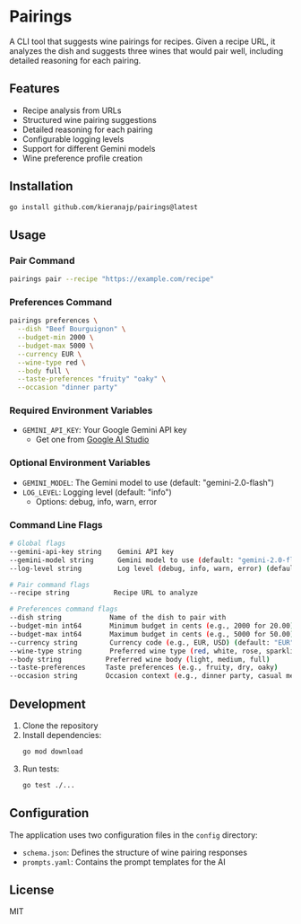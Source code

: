 # Pairings

A CLI tool that suggests wine pairings for recipes. Given a recipe URL, it analyzes the dish and suggests three wines that would pair well, including detailed reasoning for each pairing.

## Features

- Recipe analysis from URLs
- Structured wine pairing suggestions
- Detailed reasoning for each pairing
- Configurable logging levels
- Support for different Gemini models
- Wine preference profile creation

## Installation

```bash
go install github.com/kieranajp/pairings@latest
```

## Usage

### Pair Command
```bash
pairings pair --recipe "https://example.com/recipe"
```

### Preferences Command
```bash
pairings preferences \
  --dish "Beef Bourguignon" \
  --budget-min 2000 \
  --budget-max 5000 \
  --currency EUR \
  --wine-type red \
  --body full \
  --taste-preferences "fruity" "oaky" \
  --occasion "dinner party"
```

### Required Environment Variables

- `GEMINI_API_KEY`: Your Google Gemini API key
  - Get one from [Google AI Studio](https://makersuite.google.com/app/apikey)

### Optional Environment Variables

- `GEMINI_MODEL`: The Gemini model to use (default: "gemini-2.0-flash")
- `LOG_LEVEL`: Logging level (default: "info")
  - Options: debug, info, warn, error

### Command Line Flags

```bash
# Global flags
--gemini-api-key string    Gemini API key
--gemini-model string      Gemini model to use (default: "gemini-2.0-flash")
--log-level string         Log level (debug, info, warn, error) (default: "info")

# Pair command flags
--recipe string           Recipe URL to analyze

# Preferences command flags
--dish string            Name of the dish to pair with
--budget-min int64       Minimum budget in cents (e.g., 2000 for 20.00)
--budget-max int64       Maximum budget in cents (e.g., 5000 for 50.00)
--currency string        Currency code (e.g., EUR, USD) (default: "EUR")
--wine-type string       Preferred wine type (red, white, rose, sparkling)
--body string           Preferred wine body (light, medium, full)
--taste-preferences     Taste preferences (e.g., fruity, dry, oaky)
--occasion string       Occasion context (e.g., dinner party, casual meal)
```

## Development

1. Clone the repository
2. Install dependencies:
   ```bash
   go mod download
   ```
3. Run tests:
   ```bash
   go test ./...
   ```

## Configuration

The application uses two configuration files in the `config` directory:
- `schema.json`: Defines the structure of wine pairing responses
- `prompts.yaml`: Contains the prompt templates for the AI

## License

MIT
